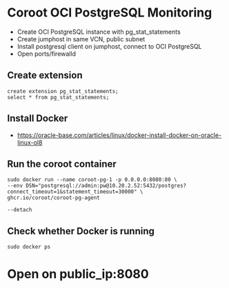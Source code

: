 # Coroot OCI PostgreSQL Monitoring

- Create OCI PostgreSQL instance with pg_stat_statements
- Create jumphost in same VCN, public subnet
- Install postgresql client on jumphost, connect to OCI PostgreSQL
- Open ports/firewalld


## Create extension
```
create extension pg_stat_statements;
select * from pg_stat_statements; 
```

## Install Docker

- https://oracle-base.com/articles/linux/docker-install-docker-on-oracle-linux-ol8

## Run the coroot container
```
sudo docker run --name coroot-pg-1 -p 0.0.0.0:8080:80 \
--env DSN="postgresql://admin:pw@10.20.2.52:5432/postgres?connect_timeout=1&statement_timeout=30000" \
ghcr.io/coroot/coroot-pg-agent

--detach 
```

## Check whether Docker is running
```
sudo docker ps
```

# Open on public_ip:8080


